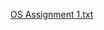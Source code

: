 [OS Assignment 1.txt](https://github.com/Chandrakant-Bhakare/Assignment1/files/14532938/OS.Assignment.1.txt)
